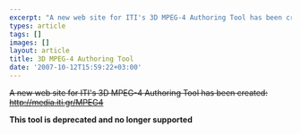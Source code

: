 ```yaml
---
excerpt: "A new web site for ITI's 3D MPEG-4 Authoring Tool has been created: <a href=\"http://media.iti.gr/MPEG4\">http://media.iti.gr/MPEG4</a>.\r\n"
types: article
tags: []
images: []
layout: article
title: 3D MPEG-4 Authoring Tool
date: '2007-10-12T15:59:22+03:00'
---
```

~~A new web site for ITI's 3D MPEG-4 Authoring Tool has been created: <a href="http://media.iti.gr/MPEG4">http://media.iti.gr/MPEG4</a>~~

**This tool is deprecated and no longer supported**
